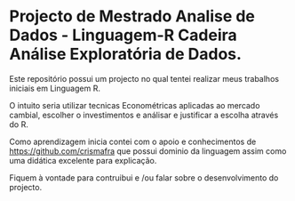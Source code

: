 # Projecto de Mestrado Analise de Dados - Linguagem-R Cadeira Análise Exploratória de Dados.

Este repositório possui um projecto no qual tentei realizar meus trabalhos iniciais em Linguagem R.

O intuito seria utilizar tecnicas Econométricas aplicadas ao mercado cambial, escolher o investimentos e análisar e justificar a escolha através do R.

Como aprendizagem inicia contei com o apoio e conhecimentos de https://github.com/crismafra que possui dominio da linguagem assim como uma didática excelente para
explicação.

Fiquem à vontade para contruibui e /ou falar sobre o desenvolvimento do projecto.
